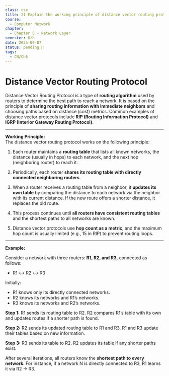 ```yaml
---
class: cse
title: 21 Explain the working principle of distance vector routing protocol with a proper example.
course:
  - Computer Network
chapter:
  - Chapter 5 - Network Layer
semester: 6th
date: 2025-09-07
status: pending 🛑
tags:
  - CN/Ch5
---
```

# Distance Vector Routing Protocol

Distance Vector Routing Protocol is a type of **routing algorithm** used by routers to determine the best path to reach a network. It is based on the principle of **sharing routing information with immediate neighbors** and choosing paths based on distance (cost) metrics. Common examples of distance vector protocols include **RIP (Routing Information Protocol)** and **IGRP (Interior Gateway Routing Protocol)**.

---

**Working Principle:**  
The distance vector routing protocol works on the following principle:

1. Each router maintains a **routing table** that lists all known networks, the distance (usually in hops) to each network, and the next hop (neighboring router) to reach it.
    
2. Periodically, each router **shares its routing table with directly connected neighboring routers**.
    
3. When a router receives a routing table from a neighbor, it **updates its own table** by comparing the distance to each network via the neighbor with its current distance. If the new route offers a shorter distance, it replaces the old route.
    
4. This process continues until **all routers have consistent routing tables** and the shortest paths to all networks are known.
    
5. Distance vector protocols use **hop count as a metric**, and the maximum hop count is usually limited (e.g., 15 in RIP) to prevent routing loops.

---

**Example:**

Consider a network with three routers: **R1, R2, and R3**, connected as follows:

- R1 ↔ R2 ↔ R3

Initially:

- R1 knows only its directly connected networks.    
- R2 knows its networks and R1’s networks.    
- R3 knows its networks and R2’s networks.    

**Step 1:** R1 sends its routing table to R2. R2 compares R1’s table with its own and updates routes if a shorter path is found.

**Step 2:** R2 sends its updated routing table to R1 and R3. R1 and R3 update their tables based on new information.

**Step 3:** R3 sends its table to R2. R2 updates its table if any shorter paths exist.

After several iterations, all routers know the **shortest path to every network**. For instance, if a network N is directly connected to R3, R1 learns it via R2 → R3.